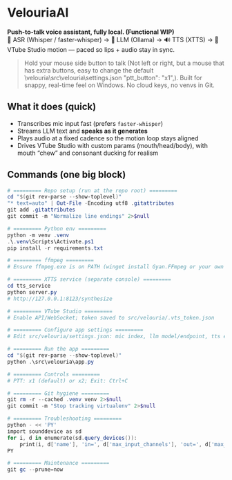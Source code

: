 ﻿# VelouriaAI

**Push-to-talk voice assistant, fully local. (Functional WIP)**  
🎤 ASR (Whisper / faster-whisper) → 🤖 LLM (Ollama) → 🔊 TTS (XTTS) → 🕺 VTube Studio motion — paced so lips + audio stay in sync.

> Hold your mouse side button to talk (Not left or right, but a mouse that has extra buttons, easy to change the default \velouria\src\velouria\settings.json "ptt_button": "x1",). Built for snappy, real-time feel on Windows. No cloud keys, no venvs in Git.

## What it does (quick)
- Transcribes mic input fast (prefers `faster-whisper`)
- Streams LLM text and **speaks as it generates**
- Plays audio at a fixed cadence so the motion loop stays aligned
- Drives VTube Studio with custom params (mouth/head/body), with mouth “chew” and consonant ducking for realism

## Commands (one big block)
```powershell
# ========= Repo setup (run at the repo root) =========
cd "$(git rev-parse --show-toplevel)"
"* text=auto" | Out-File -Encoding utf8 .gitattributes
git add .gitattributes
git commit -m "Normalize line endings" 2>$null

# ========= Python env =========
python -m venv .venv
.\.venv\Scripts\Activate.ps1
pip install -r requirements.txt

# ========= ffmpeg =========
# Ensure ffmpeg.exe is on PATH (winget install Gyan.FFmpeg or your own build)

# ========= XTTS service (separate console) =========
cd tts_service
python server.py
# http://127.0.0.1:8123/synthesize

# ========= VTube Studio =========
# Enable API/WebSocket; token saved to src/velouria/.vts_token.json

# ========= Configure app settings =========
# Edit src/velouria/settings.json: mic index, llm model/endpoint, tts endpoint/speaker, vts.ws_url, ptt button

# ========= Run the app =========
cd "$(git rev-parse --show-toplevel)"
python .\src\velouria\app.py

# ========= Controls =========
# PTT: x1 (default) or x2; Exit: Ctrl+C

# ========= Git hygiene =========
git rm -r --cached .venv venv 2>$null
git commit -m "Stop tracking virtualenv" 2>$null

# ========= Troubleshooting =========
python - << 'PY'
import sounddevice as sd
for i, d in enumerate(sd.query_devices()):
    print(i, d['name'], 'in=', d['max_input_channels'], 'out=', d['max_output_channels'])
PY

# ========= Maintenance =========
git gc --prune=now
